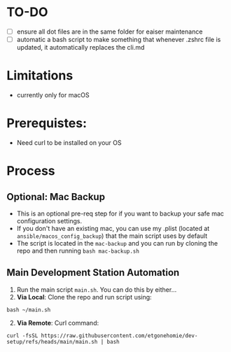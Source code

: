 # TO-DO
- [ ] ensure all dot files are in the same folder for eaiser maintenance
- [ ] automatic a bash script to make something that whenever .zshrc file is updated, it automatically replaces the cli.md 

# Limitations
- currently only for macOS

# Prerequistes:
- Need curl to be installed on your OS

# Process

## Optional: Mac Backup
- This is an optional pre-req step for if you want to backup your safe mac configuration settings.
- If you don't have an existing mac, you can use my .plist (located at `ansible/macos_config_backup`) that the main script uses by default
- The script is located in the `mac-backup` and you can run by cloning the repo and then running `bash mac-backup.sh`

## Main Development Station Automation
1. Run the main script `main.sh`. You can do this by either...
  1. **Via Local**: Clone the repo and run script using:
```
bash ~/main.sh
```
	
  2. **Via Remote**: Curl command:
```
curl -fsSL https://raw.githubusercontent.com/etgonehomie/dev-setup/refs/heads/main/main.sh | bash
```
